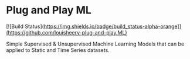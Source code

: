 # Plug and Play ML

[![Build Status](https://img.shields.io/badge/build_status-alpha-orange]](https://github.com/louisheery-plug-and-play.ML)

Simple Supervised &amp; Unsupervised Machine Learning Models that can be applied to Static and Time Series datasets.
